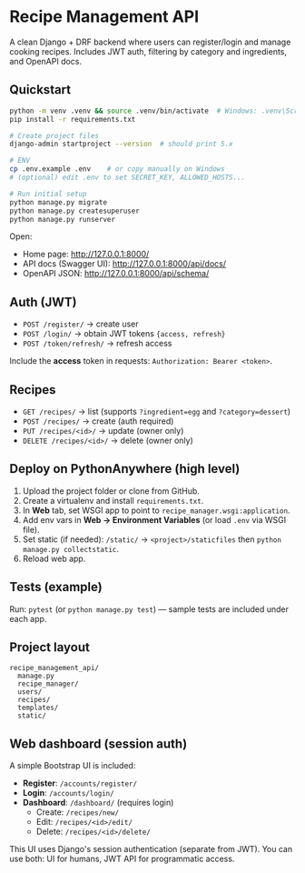 # Recipe Management API

A clean Django + DRF backend where users can register/login and manage cooking recipes.
Includes JWT auth, filtering by category and ingredients, and OpenAPI docs.

## Quickstart

```bash
python -m venv .venv && source .venv/bin/activate  # Windows: .venv\Scripts\activate
pip install -r requirements.txt

# Create project files
django-admin startproject --version  # should print 5.x

# ENV
cp .env.example .env    # or copy manually on Windows
# (optional) edit .env to set SECRET_KEY, ALLOWED_HOSTS...

# Run initial setup
python manage.py migrate
python manage.py createsuperuser
python manage.py runserver
```

Open:
- Home page: http://127.0.0.1:8000/
- API docs (Swagger UI): http://127.0.0.1:8000/api/docs/
- OpenAPI JSON: http://127.0.0.1:8000/api/schema/

## Auth (JWT)
- `POST /register/` → create user
- `POST /login/` → obtain JWT tokens `{access, refresh}`
- `POST /token/refresh/` → refresh access

Include the **access** token in requests: `Authorization: Bearer <token>`.

## Recipes
- `GET /recipes/` → list (supports `?ingredient=egg` and `?category=dessert`)
- `POST /recipes/` → create (auth required)
- `PUT /recipes/<id>/` → update (owner only)
- `DELETE /recipes/<id>/` → delete (owner only)

## Deploy on PythonAnywhere (high level)
1. Upload the project folder or clone from GitHub.
2. Create a virtualenv and install `requirements.txt`.
3. In **Web** tab, set WSGI app to point to `recipe_manager.wsgi:application`.
4. Add env vars in **Web → Environment Variables** (or load `.env` via WSGI file).
5. Set static (if needed): `/static/` → `<project>/staticfiles` then `python manage.py collectstatic`.
6. Reload web app.

## Tests (example)
Run: `pytest` (or `python manage.py test`) — sample tests are included under each app.

## Project layout
```
recipe_management_api/
  manage.py
  recipe_manager/
  users/
  recipes/
  templates/
  static/
```


## Web dashboard (session auth)
A simple Bootstrap UI is included:
- **Register**: `/accounts/register/`
- **Login**: `/accounts/login/`
- **Dashboard**: `/dashboard/` (requires login)
  - Create: `/recipes/new/`
  - Edit: `/recipes/<id>/edit/`
  - Delete: `/recipes/<id>/delete/`

This UI uses Django's session authentication (separate from JWT). You can use both: UI for humans, JWT API for programmatic access.
